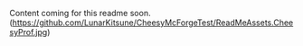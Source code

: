 Content coming for this readme soon. 
(https://github.com/LunarKitsune/CheesyMcForgeTest/ReadMeAssets.CheesyProf.jpg)
